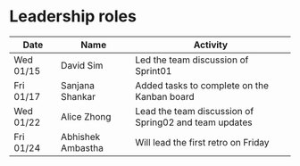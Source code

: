 # Leadership roles

| Date      | Name              | Activity                                               |
|-----------|-------------------|--------------------------------------------------------|
| Wed 01/15 | David Sim         | Led the team discussion of Sprint01                    |
| Fri 01/17 | Sanjana Shankar   | Added tasks to complete on the Kanban board            |
| Wed 01/22 | Alice Zhong       | Lead the team discussion of Spring02 and team updates  |
| Fri 01/24 | Abhishek Ambastha | Will lead the first retro on Friday                    |

